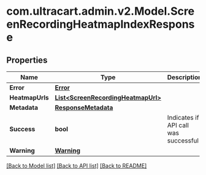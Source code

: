 
# com.ultracart.admin.v2.Model.ScreenRecordingHeatmapIndexResponse

## Properties

Name | Type | Description | Notes
------------ | ------------- | ------------- | -------------
**Error** | [**Error**](Error.md) |  | [optional] 
**HeatmapUrls** | [**List&lt;ScreenRecordingHeatmapUrl&gt;**](ScreenRecordingHeatmapUrl.md) |  | [optional] 
**Metadata** | [**ResponseMetadata**](ResponseMetadata.md) |  | [optional] 
**Success** | **bool** | Indicates if API call was successful | [optional] 
**Warning** | [**Warning**](Warning.md) |  | [optional] 

[[Back to Model list]](../README.md#documentation-for-models)
[[Back to API list]](../README.md#documentation-for-api-endpoints)
[[Back to README]](../README.md)

